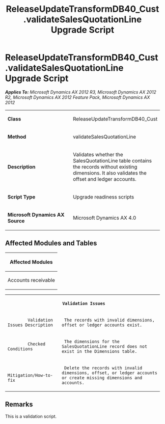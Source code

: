 ﻿---
title: ReleaseUpdateTransformDB40_Cust.validateSalesQuotationLine Upgrade Script
TOCTitle: ReleaseUpdateTransformDB40_Cust.validateSalesQuotationLine Upgrade Script
ms:assetid: 805e6f9e-b232-a7c1-3dcf-280dc816bdc7
ms:mtpsurl: https://msdn.microsoft.com/en-us/library/JJ685900(v=AX.60)
ms:contentKeyID: 49709354
ms.date: 05/18/2015
mtps_version: v=AX.60
---

# ReleaseUpdateTransformDB40\_Cust.validateSalesQuotationLine Upgrade Script 


_**Applies To:** Microsoft Dynamics AX 2012 R3, Microsoft Dynamics AX 2012 R2, Microsoft Dynamics AX 2012 Feature Pack, Microsoft Dynamics AX 2012_

<table>
<colgroup>
<col style="width: 50%" />
<col style="width: 50%" />
</colgroup>
<tbody>
<tr class="odd">
<td><p><strong>Class</strong></p></td>
<td><p>ReleaseUpdateTransformDB40_Cust</p></td>
</tr>
<tr class="even">
<td><p><strong>Method</strong></p></td>
<td><p>validateSalesQuotationLine</p></td>
</tr>
<tr class="odd">
<td><p><strong>Description</strong></p></td>
<td><p>Validates whether the SalesQuotationLine table contains the records without existing dimensions. It also validates the offset and ledger accounts.</p></td>
</tr>
<tr class="even">
<td><p><strong>Script Type</strong></p></td>
<td><p>Upgrade readiness scripts</p></td>
</tr>
<tr class="odd">
<td><p><strong>Microsoft Dynamics AX Source</strong></p></td>
<td><p>Microsoft Dynamics AX 4.0</p></td>
</tr>
</tbody>
</table>


## Affected Modules and Tables

<table>
<colgroup>
<col style="width: 100%" />
</colgroup>
<thead>
<tr class="header">
<th><p>Affected Modules</p></th>
</tr>
</thead>
<tbody>
<tr class="odd">
<td><p>Accounts receivable</p></td>
</tr>
</tbody>
</table>


<table xmlns="http://www.w3.org/1999/xhtml">
              <tr><th colspan="2">
		
   <p>
   
	 Validation Issues
  </p>
  </th></tr>
              <tr><td>
		
   <p>
   
	 
            Validation Issues Description
          
  </p>
  </td><td>
		
   <p>
   
	 The records with invalid dimensions, offset or ledger accounts exist.
  </p>
  </td></tr>
              <tr><td>
		
   <p>
   
	 
            Checked Conditions
          
  </p>
  </td><td>
		
   <p>
   
	 The dimensions for the SalesQuotationLine record does not exist in the Dimensions table.
  </p>
  </td></tr>
              <tr><td>
		
   <p>
   
	 
            Mitigation/How-to-fix
          
  </p>
  </td><td>
		
   <p>
   
	 Delete the records with invalid dimensions, offset, or ledger accounts or create missing dimensions and accounts.
  </p>
  </td></tr>
            </table>


## Remarks

This is a validation script.

  



